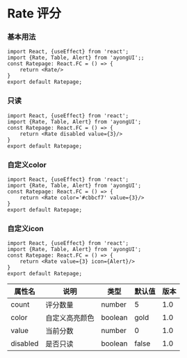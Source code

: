 # Rate 评分


### 基本用法

```tsx  
import React, {useEffect} from 'react';
import {Rate, Table, Alert} from 'ayongUI';;
const Ratepage: React.FC = () => {
    return <Rate/>
}
export default Ratepage;
```


### 只读

```tsx  
import React, {useEffect} from 'react';
import {Rate, Table, Alert} from 'ayongUI';
const Ratepage: React.FC = () => {
    return <Rate disabled value={3}/>
}
export default Ratepage;
```

### 自定义color

```tsx 
import React, {useEffect} from 'react';
import {Rate, Table, Alert} from 'ayongUI';
const Ratepage: React.FC = () => {
    return <Rate color='#cbbcf7' value={3}/>
}
export default Ratepage;
```


### 自定义icon

```tsx
import React, {useEffect} from 'react';
import {Rate, Table, Alert} from 'ayongUI';
const Ratepage: React.FC = () => {
    return <Rate value={3} icon={Alert}/>
}
export default Ratepage;
```


| **属性名** | 说明           | 类型    | **默认值** | 版本 |
| ---------- | -------------- | ------- | ---------- | ---- |
| count      | 评分数量       | number  | 5          | 1.0  |
| color      | 自定义高亮颜色 | boolean | gold       | 1.0  |
| value      | 当前分数       | number  | 0          | 1.0  |
| disabled   | 是否只读       | boolean | false      | 1.0  |

